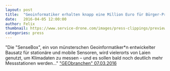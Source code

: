 ```yaml
---
layout: post
title:  "Geoinformatiker erhalten knapp eine Million Euro für Bürger-Projekt „SenseBox“"
date:   2016-04-05 12:00:00
author: Felix
thumbnail: https://www.service-drone.com/images/press-clippings/previews/GEObranchen-de.jpg
categories: press
---
```

"Die "SenseBox", ein von münsterschen Geoinformatiker\*n entwickelter Bausatz für stationäre und mobile Sensoren, wird vielerorts von Laien genutzt, um Klimadaten zu messen – und es sollen bald noch deutlich mehr Messstationen werden..."
<a href="http://www.geobranchen.de/mediathek/geonews/item/geoinformatiker-erhalten-knapp-eine-million-euro-f%C3%BCr-b%C3%BCrger-projekt-sensebox" target="_blank">"GEObranchen" 07.03.2016</a>
